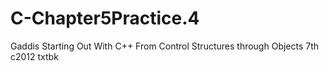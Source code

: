 # C-Chapter5Practice.4
Gaddis Starting Out With C++ From Control Structures through Objects 7th c2012 txtbk

